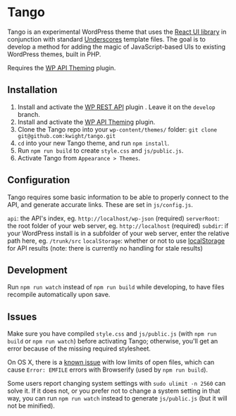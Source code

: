Tango
===

Tango is an experimental WordPress theme that uses the [React UI library](https://facebook.github.io/react/) in conjunction with standard [Underscores](http://underscores.me) template files. The goal is to develop a method for adding the magic of JavaScript-based UIs to existing WordPress themes, built in PHP.

Requires the [WP API Theming](https://github.com/kwight/wp-api-theming) plugin.

## Installation

1. Install and activate the [WP REST API](https://github.com/WP-API/WP-API) plugin . Leave it on the `develop` branch.
2. Install and activate the [WP API Theming](https://github.com/kwight/wp-api-theming) plugin.
3. Clone the Tango repo into your `wp-content/themes/` folder: `git clone git@github.com:kwight/tango.git`
4. `cd` into your new Tango theme, and run `npm install`.
5. Run `npm run build` to create `style.css` and `js/public.js`.
6. Activate Tango from `Appearance > Themes`.

## Configuration

Tango requires some basic information to be able to properly connect to the API, and generate accurate links. These are set in `js/config.js`.

`api`: the API's index, eg. `http://localhost/wp-json` (required)
`serverRoot`: the root folder of your web server, eg. `http://localhost` (required)
`subdir`: if your WordPress install is in a subfolder of your web server, enter the relative path here, eg. `/trunk/src`
`localStorage`: whether or not to use [localStorage](https://developer.mozilla.org/en-US/docs/Web/API/Window/localStorage) for API results (note: there is currently no handling for stale results)

## Development

Run `npm run watch` instead of `npm run build` while developing, to have files recompile automatically upon save.

## Issues

Make sure you have compiled `style.css` and `js/public.js` (with `npm run build` or `npm run watch`) before activating Tango; otherwise, you'll get an error because of the missing required stylesheet.

On OS X, there is a [known issue](https://github.com/substack/node-browserify/issues/431) with low limits of open files, which can cause `Error: EMFILE` errors with Browserify (used by `npm run build`).

Some users report changing system settings with `sudo ulimit -n 2560` can solve it. If it does not, or you prefer not to change a system setting in that way, you can run `npm run watch` instead to generate `js/public.js` (but it will not be minified).
